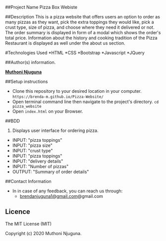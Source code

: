 ##Project Name
Pizza Box Webiste

##Description
This is a pizza website that offers users an option to order as many pizzas as they want, pick the extra toppings they would like, pick a crust type, size of pizza, and choose where they need it delivered or not. The order summary is displayed in form of a modal which shows the order's total price. Information about the history and cooking tradition of the Pizza Restaurant is displayed as well under the about us section.
 
#Technologies Used
*HTML
*CSS
*Bootstrap
*Javascript
*JQuery

##Author(s) information.

[**Muthoni Njuguna**](https://github.com/Brenda-M)

##Setup instructions
- Clone this repository to your desired location in your computer. `https://brenda-m.github.io/Pizza-Website/`
- Open terminal command line then navigate to the project's directory. `cd pizza_website`
- Open `index.html` on your Browser.

##BDD
1. Displays user interface for ordering pizza.
- INPUT: "pizza toppings"
- INPUT: "pizza size"
- INPUT: "crust type"
- INPUT: "pizza toppings"
- INPUT: "delivery details"
- INPUT: "Number of pizzas"
- OUTPUT: "Summary of order details"

##Contact Information
- In in case of any feedback, you can reach us through:
  - brendanjuguna1@gmail.com@gmail.com

## Licence

The MIT License (MIT)

Copyright (c) 2020 Muthoni Njuguna.
